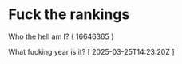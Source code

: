 # Fuck the rankings

Who the hell am I?
{ 16646365 }

What fucking year is it?
[ 2025-03-25T14:23:20Z ]
